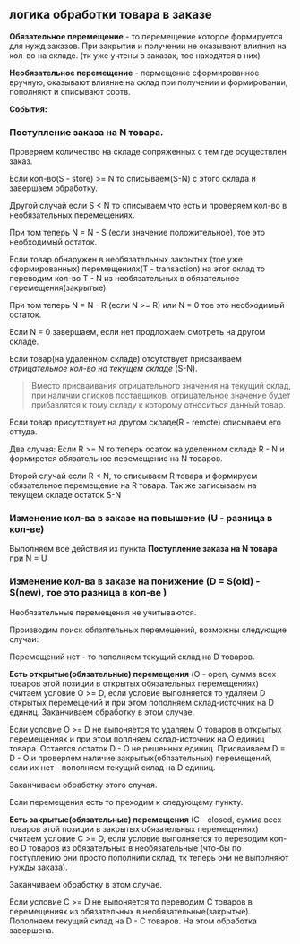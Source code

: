 ## логика обработки товара в заказе

**Обязательное перемещение** - то перемещение которое формируется для нужд заказов. При закрытии и получении не оказывают влияния на кол-во на складе. (тк уже учтены в заказах, тое находятся в них)

**Необязательное перемещение** - пермещение сформированное вручную, оказывают влияние на склад при получении и формировании, пополняют и списывают соотв.



**События:**

### Поступление заказа на N товара.

Проверяем количество на складе сопряженных с тем где осуществлен заказ.

Если кол-во(S - store) >= N то списываем(S-N) с этого склада и завершаем обработку.

Другой случай если S < N то списываем что есть и проверяем кол-во в необязательных перемещениях. 

При том теперь N = N - S (если значение положительное), тое это необходимый остаток.

Если товар обнаружен в необязательных закрытых (тое уже сформированных) перемещениях(T - transaction) на этот склад то переводим кол-во T - N из необязательных в обязательное перемещения(закрытые).

При том теперь N = N - R (если N >= R) или N = 0 тое это необходимый остаток.

Если N = 0 завершаем, если нет продложаем смотреть на другом складе.

Если товар(на удаленном складе) отсутствует присваиваем *отрицательное кол-во на текущем складе* (S-N).
> Вместо присваивания отрицательного значения на текущий склад, при наличии списков поставщиков, отрицательное значение будет  прибавлятся к тому складу к которому относиться данный товар.

Если товар присутствует на другом складе(R - remote) списываем его оттуда. 

Два случая: Если R >= N то теперь осаток на уделенном складе R - N и формирется обязательное перемещение на N товаров.

Второй случай если R < N, то списываем R товара и формируем обязательное перемещение на R товара. Так же записываем на текущем складе остаток 
S-N

### Изменение кол-ва в заказе на повышение (U - разница в кол-ве)

Выполняем все действия из пункта **Поступление заказа на N товара** при N = U

### Изменение кол-ва в заказе на понижение (D = S(old) - S(new), тое это разница в кол-ве )

Необязательные перемещения не учитываются.

Производим поиск обязятельных перемещений, возможны следующие случаи:

Перемещений нет - то пополняем текущий склад на D товаров.

**Есть открытые(обязательные) перемещения**
(O - open, сумма всех товаров этой позиции в открытых обязательных перемещениях) считаем
условие O >= D, если условие выполняется то удаляем D открытых перемещений и при этом пополняем склад-источник на D единиц. Заканчиваем обработку в этом случае. 

Если условие O >= D не выпоняется то удаляем O товаров в открытых перемещениях и при этом поплняем склад-источник на О единиц товара. Остается остаток D - O не решенных единиц. 
Присваиваем D = D - O и проверяем наличие закрытых(обязательных) перемещений, если их нет - пополняем текущий склад на D единиц. 

Заканчиваем обработку этого случая. 

Если перемещения есть то преходим к следующему пункту.

**Есть закрытые(обязательные) перемещения**
(С - closed, сумма всех товаров этой позиции в закрытых обязательных перемещениях) считаем
условие С >= D, если условие выполняется то  переводим кол-во D товаров из обязательных в необязательные (что-бы по поступлению они просто пополнили склад, тк теперь они не выполняют нужды заказа). 

Заканчиваем обработку в этом случае. 

Если условие С >= D не выпоняется то переводим C товаров в перемещениях из обязательных в необязательные(закрытые). 
Пополняем текущий склад на D - C товаров. На этом обработка завершена. 

